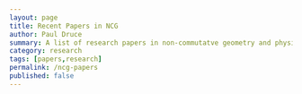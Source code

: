 ```yaml
---
layout: page
title: Recent Papers in NCG
author: Paul Druce
summary: A list of research papers in non-commutatve geometry and physics, with a brief summary of each.
category: research
tags: [papers,research]
permalink: /ncg-papers
published: false
---
```

